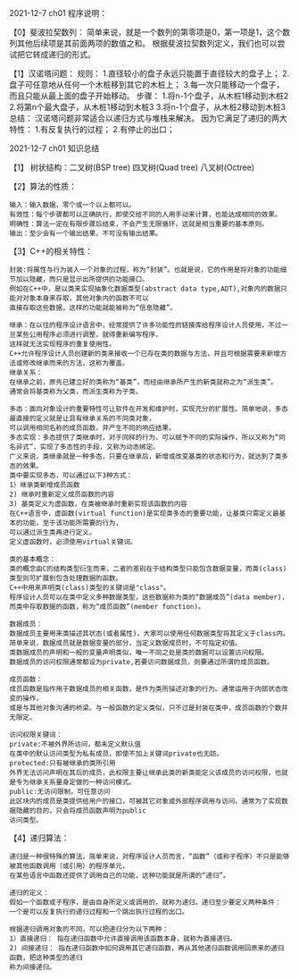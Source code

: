 2021-12-7 ch01 程序说明：

【0】斐波拉契数列：
    简单来说，就是一个数列的第零项是0，第一项是1，这个数列其他后续项是其前面两项的数值之和。
    根据斐波拉契数列定义，我们也可以尝试把它转成递归的形式。
    
【1】汉诺塔问题：
    规则：
    1.直径较小的盘子永远只能置于直径较大的盘子上；
    2.盘子可任意地从任何一个木桩移到其它的木桩上；
    3.每一次只能移动一个盘子，而且只能从最上面的盘子开始移动。
    步骤：
    1.将n-1个盘子，从木桩1移动到木桩2
    2.将第n个最大盘子，从木桩1移动到木桩3
    3.将n-1个盘子，从木桩2移动到木桩3
    总结：
    汉诺塔问题非常适合以递归方式与堆栈来解决。
    因为它满足了递归的两大特性：
    1.有反复执行的过程；
    2.有停止的出口；
    
    
    


2021-12-7 ch01 知识总结

【1】 树状结构：二叉树(BSP tree) 四叉树(Quad tree) 八叉树(Octree)

【2】算法的性质：

    输入：输入数据，零个或一个以上都可以。
    有效性：每个步骤都可以正确执行，即使交给不同的人用手动来计算，也能达成相同的效果。
    明确性：算法一定在有限步骤后结束，不会产生无限循环，这就是相当重要的基本原则。
    输出：至少会有一个输出结果，不可没有输出结果。
    
【3】C++的相关特性：

    封装:将属性与行为装入一个对象的过程，称为“封装”。也就是说，它的作用是将对象的功能细节加以隐藏，而只是显示出所提供的功能接口。
    例如在C++中，是以类来实现抽象化数据类型(abstract data type,ADT),对象内的数据只能对对象本身来存取，其他对象内的函数不可以
    直接存取这些数据，这样的功能就能被称为“信息隐藏”。
    
    继承：在以往的程序设计语言中，经常提供了许多功能性的链接库给程序设计人员使用，不过一旦某些公用程序必须进行调整，就得重新编写程序，
    这样就无法实现程序的重复使用性。
    C++允许程序设计人员创建新的类来接收一个已存在类的数据与方法，并且可根据需要来新增方法或修改继承而来的方法，这称为覆盖。
    继承关系：
    在继承之前，原先已建立好的类称为“基类”，而经由继承所产生的新类就称之为“派生类”。
    通常会将基类称为父类，而派生类称为子类。
    
    多态：面向对象设计的重要特性可让软件在开发和维护时，实现充分的扩展性。简单地说，多态最直接的定义就是让具有继承关系的不同类对象，
    可以调用相同名称的成员函数，并产生不同的响应结果。
    多态实现：多态提供了类继承时，对于同样的行为，可以赋予不同的实际操作，所以又称为“同名异式”，实现了多态性的手段，又称为动态绑定。
    广义来说，类继承就是一种多态，只要在继承后，新增或改变基类的状态和行为，就达到了类多态的效果。
    类中要实现多态，可以通过以下3种方式：
    1）继承类新增成员函数
    2) 继承时重新定义成员函数的内容
    3) 基类定义为虚函数，在类被继承时重新实现该函数的内容
    在C++语言中，虚函数(virtual function)是实现类多态的重要功能，让基类只需定义最基本的功能，至于该功能所需要的行为，
    可以通过派生类再进行定义。
    定义虚函数时，必须使用virtual关键词。
    
    类的基本概念：
    类的概念由C的结构类型衍生而来，二者的差别在于结构类型只能包含数据变量，而类(class)类型则可扩展到包含处理数据的函数。
    C++中用来声明类(class)类型的关键词是"class"。
    程序设计人员可以在类中定义多种数据类型，这些数据称为类的“数据成员”(data member)，而类中存取数据的函数，称为“成员函数”(member function)。
    
    数据成员：
    数据成员主要用来类描述其状态(或者属性)，大家可以使用任何数据类型将其定义于class内。
    简单来说，数据成员就是数据变量的部分，当定义数据成员时，不可指定初值。
    类数据成员的声明和一般的变量声明类似，唯一不同之处是类的数据可以设置访问权限。
    数据成员的访问权限通常都设为private,若要访问数据成员，则要通过所谓的成员函数。
    
    成员函数：
    成员函数是指作用于数据成员的相关函数，是作为类所描述对象的行为。通常运用于内部状态改变的操作，
    或是与其他对象沟通的桥梁。与一般函数的定义类似，只不过是封装在类中，成员函数的个数并无限定。
    
    访问权限关键词：
    private:不被外界所访问，都未定义默认值
    在类中的默认访问类型为私有成员，即使不加上关键词private也无妨。
    protected:只有被继承的类所引用
    外界无法访问声明在其后的成员，此权限主要让继承此类的新类能定义该成员的访问权限，也就是专为继承关系量身定做的一种访问模式。
    public:无访问限制，可任意访问
    此区块内的成员是类提供给用户的接口，可被其它对象或外部程序调用与访问。通常为了实现数据隐藏的目的，只会将成员函数声明为public
    访问类型。

【4】递归算法：

    递归是一种很特殊的算法，简单来说，对程序设计人员而言，“函数”（或称子程序）不只是能够被其他函数调用（或引用）的程序单元，
    在某些语言中函数还提供了调用自己的功能，这种功能就是所谓的“递归”。
    
    递归的定义：
    假如一个函数或子程序，是由自身所定义或调用的，就称为递归。递归至少要定义两种条件：
    一个是可以反复执行的递归过程和一个跳出执行过程的出口。
    
    根据递归调用对象的不同，可以把递归分为以下两种：
    1）直接递归： 指在递归函数中允许直接调用该函数本身，就称为直接递归。
    2) 间接递归： 指在递归函数中如何调用其它递归函数，再从其他递归函数调用回原来的递归函数，把这种类型的递归
    称为间接递归。
    
  
    
    
